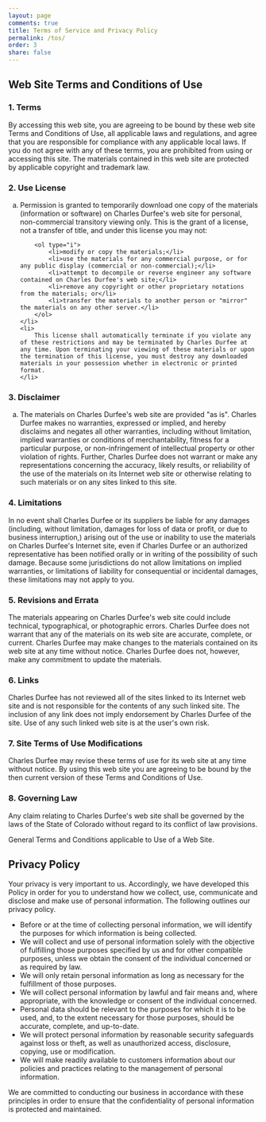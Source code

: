 ```yaml
---
layout: page
comments: true
title: Terms of Service and Privacy Policy
permalink: /tos/
order: 3
share: false
---
```


<h2>
	Web Site Terms and Conditions of Use
</h2>

<h3>
	1. Terms
</h3>

<p>
	By accessing this web site, you are agreeing to be bound by these
	web site Terms and Conditions of Use, all applicable laws and regulations,
	and agree that you are responsible for compliance with any applicable local
	laws. If you do not agree with any of these terms, you are prohibited from
	using or accessing this site. The materials contained in this web site are
	protected by applicable copyright and trademark law.
</p>

<h3>
	2. Use License
</h3>

<ol type="a">
	<li>
		Permission is granted to temporarily download one copy of the materials
		(information or software) on Charles Durfee's web site for personal,
		non-commercial transitory viewing only. This is the grant of a license,
		not a transfer of title, and under this license you may not:

		<ol type="i">
			<li>modify or copy the materials;</li>
			<li>use the materials for any commercial purpose, or for any public display (commercial or non-commercial);</li>
			<li>attempt to decompile or reverse engineer any software contained on Charles Durfee's web site;</li>
			<li>remove any copyright or other proprietary notations from the materials; or</li>
			<li>transfer the materials to another person or "mirror" the materials on any other server.</li>
		</ol>
	</li>
	<li>
		This license shall automatically terminate if you violate any of these restrictions and may be terminated by Charles Durfee at any time. Upon terminating your viewing of these materials or upon the termination of this license, you must destroy any downloaded materials in your possession whether in electronic or printed format.
	</li>
</ol>

<h3>
	3. Disclaimer
</h3>

<ol type="a">
	<li>
		The materials on Charles Durfee's web site are provided "as is". Charles Durfee makes no warranties, expressed or implied, and hereby disclaims and negates all other warranties, including without limitation, implied warranties or conditions of merchantability, fitness for a particular purpose, or non-infringement of intellectual property or other violation of rights. Further, Charles Durfee does not warrant or make any representations concerning the accuracy, likely results, or reliability of the use of the materials on its Internet web site or otherwise relating to such materials or on any sites linked to this site.
	</li>
</ol>

<h3>
	4. Limitations
</h3>

<p>
	In no event shall Charles Durfee or its suppliers be liable for any damages (including, without limitation, damages for loss of data or profit, or due to business interruption,) arising out of the use or inability to use the materials on Charles Durfee's Internet site, even if Charles Durfee or an authorized representative has been notified orally or in writing of the possibility of such damage. Because some jurisdictions do not allow limitations on implied warranties, or limitations of liability for consequential or incidental damages, these limitations may not apply to you.
</p>

<h3>
	5. Revisions and Errata
</h3>

<p>
	The materials appearing on Charles Durfee's web site could include technical, typographical, or photographic errors. Charles Durfee does not warrant that any of the materials on its web site are accurate, complete, or current. Charles Durfee may make changes to the materials contained on its web site at any time without notice. Charles Durfee does not, however, make any commitment to update the materials.
</p>

<h3>
	6. Links
</h3>

<p>
	Charles Durfee has not reviewed all of the sites linked to its Internet web site and is not responsible for the contents of any such linked site. The inclusion of any link does not imply endorsement by Charles Durfee of the site. Use of any such linked web site is at the user's own risk.
</p>

<h3>
	7. Site Terms of Use Modifications
</h3>

<p>
	Charles Durfee may revise these terms of use for its web site at any time without notice. By using this web site you are agreeing to be bound by the then current version of these Terms and Conditions of Use.
</p>

<h3>
	8. Governing Law
</h3>

<p>
	Any claim relating to Charles Durfee's web site shall be governed by the laws of the State of Colorado without regard to its conflict of law provisions.
</p>

<p>
	General Terms and Conditions applicable to Use of a Web Site.
</p>



<h2>
	Privacy Policy
</h2>

<p>
	Your privacy is very important to us. Accordingly, we have developed this Policy in order for you to understand how we collect, use, communicate and disclose and make use of personal information. The following outlines our privacy policy.
</p>

<ul>
	<li>
		Before or at the time of collecting personal information, we will identify the purposes for which information is being collected.
	</li>
	<li>
		We will collect and use of personal information solely with the objective of fulfilling those purposes specified by us and for other compatible purposes, unless we obtain the consent of the individual concerned or as required by law.		
	</li>
	<li>
		We will only retain personal information as long as necessary for the fulfillment of those purposes.
	</li>
	<li>
		We will collect personal information by lawful and fair means and, where appropriate, with the knowledge or consent of the individual concerned.
	</li>
	<li>
		Personal data should be relevant to the purposes for which it is to be used, and, to the extent necessary for those purposes, should be accurate, complete, and up-to-date.
	</li>
	<li>
		We will protect personal information by reasonable security safeguards against loss or theft, as well as unauthorized access, disclosure, copying, use or modification.
	</li>
	<li>
		We will make readily available to customers information about our policies and practices relating to the management of personal information.
	</li>
</ul>

<p>
	We are committed to conducting our business in accordance with these principles in order to ensure that the confidentiality of personal information is protected and maintained.
</p>		
